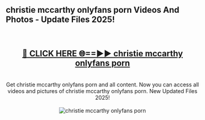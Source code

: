 <h2>christie mccarthy onlyfans porn Videos And Photos - Update Files 2025!</h2>
<br>
<div align="center">
<h2><a href="https://linkcuts.com/hfmhzwbr" rel="nofollow">🔴 CLICK HERE 🌐==►► christie mccarthy onlyfans porn</a></h2>
<br>
Get christie mccarthy onlyfans porn and all content. Now you can access all videos and pictures of christie mccarthy onlyfans porn. New Updated Files 2025!
<br>
<br>
<a href="https://linkcuts.com/hfmhzwbr" rel="nofollow" data-target="animated-image.originalLink"><img src="https://i.ibb.co.com/WyWwxjT/player-gif2.gif" alt="christie mccarthy onlyfans porn" style="max-width: 100%; display: inline-block;" data-target="animated-image.originalImage"></a>
</div>
<br>